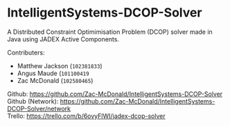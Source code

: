 # IntelligentSystems-DCOP-Solver
A Distributed Constraint Optimimisation Problem (DCOP) solver made in Java using JADEX Active Components.

Contributers:
- Matthew Jackson (`102381833`)
- Angus Maude (`101100419`
- Zac McDonald (`102580465`)


Github: https://github.com/Zac-McDonald/IntelligentSystems-DCOP-Solver <br />
Github (Network): https://github.com/Zac-McDonald/IntelligentSystems-DCOP-Solver/network <br />
Trello: https://trello.com/b/6ovyFlWI/jadex-dcop-solver
